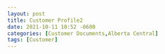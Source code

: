 ```yaml
---
layout: post
title: Customer Profile2
date: 2021-10-11 10:52 -0600
categories: [Customer Documents,Alberta Central]
tags: [Customer]
---
```

